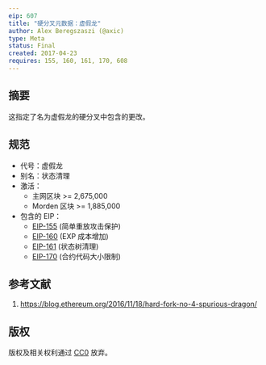 ```yaml
---
eip: 607
title: "硬分叉元数据：虚假龙"
author: Alex Beregszaszi (@axic)
type: Meta
status: Final
created: 2017-04-23
requires: 155, 160, 161, 170, 608
---
```


## 摘要

这指定了名为虚假龙的硬分叉中包含的更改。

## 规范

- 代号：虚假龙
- 别名：状态清理
- 激活：
  - 主网区块 >= 2,675,000
  - Morden 区块 >= 1,885,000
- 包含的 EIP：
  - [EIP-155](./eip-155.md) (简单重放攻击保护)
  - [EIP-160](./eip-160.md) (EXP 成本增加)
  - [EIP-161](./eip-161.md) (状态树清理)
  - [EIP-170](./eip-170.md) (合约代码大小限制)

## 参考文献

1. https://blog.ethereum.org/2016/11/18/hard-fork-no-4-spurious-dragon/

## 版权

版权及相关权利通过 [CC0](../LICENSE.md) 放弃。